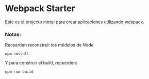 # Webpack Starter

Este es el projecto inicial para crear aplicaciones utilizando webpack.

### Notas:
Recuerden reconstruir los módulos de Node

```
npm install
```

Y para construir el build, recuerden:
```
npm run build
```